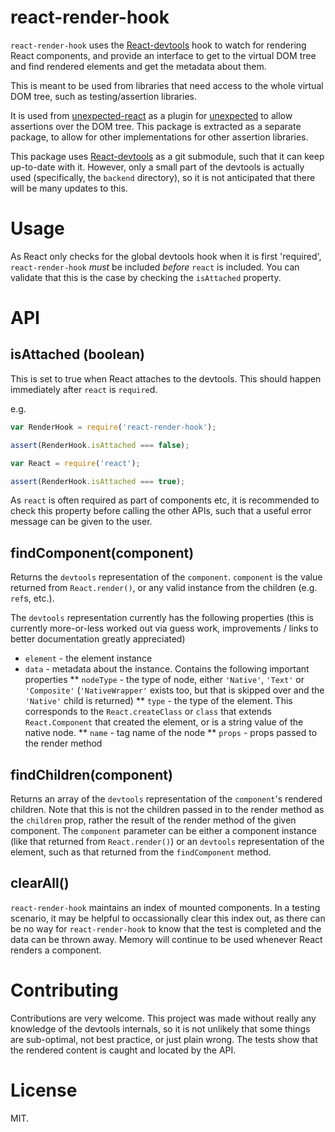 # react-render-hook

`react-render-hook` uses the [React-devtools](https://github.com/facebook/react-devtools) hook to watch for rendering React components,
and provide an interface to get to the virtual DOM tree and find rendered elements and get the metadata about them.

This is meant to be used from libraries that need access to the whole virtual DOM tree, such as testing/assertion libraries.

It is used from [unexpected-react](https://github.com/bruderstein/unexpected-react) as a plugin for [unexpected](http://unexpected.js.org)
to allow assertions over the DOM tree. This package is extracted as a separate package, to allow for other implementations for other assertion
libraries.


This package uses [React-devtools](https://github.com/facebook/react-devtools) as a git submodule, such that it can keep up-to-date with it. However,
only a small part of the devtools is actually used (specifically, the `backend` directory), so it is not anticipated that there will be many updates to this.

# Usage
As React only checks for the global devtools hook when it is first 'required', `react-render-hook` *must* be included *before* `react` is included.
You can validate that this is the case by checking the `isAttached` property.

# API

## isAttached (boolean)

This is set to true when React attaches to the devtools. This should happen immediately after `react` is `require`d.

e.g.
```js
var RenderHook = require('react-render-hook');

assert(RenderHook.isAttached === false);

var React = require('react');

assert(RenderHook.isAttached === true);
```

As `react` is often required as part of components etc, it is recommended to check this property
before calling the other APIs, such that a useful error message can be given to the user.

## findComponent(component)

Returns the `devtools` representation of the `component`.  `component` is the value returned from `React.render()`, or any
valid instance from the children (e.g. `ref`s, etc.).

The `devtools` representation currently has the following properties  (this is currently more-or-less worked out via guess work,
improvements / links to better documentation greatly appreciated)
* `element` - the element instance
* `data` - metadata about the instance. Contains the following important properties
** `nodeType` - the type of node, either `'Native'`, `'Text'` or `'Composite'`  (`'NativeWrapper'` exists too, but that is skipped over and
the `'Native'` child is returned)
** `type` - the type of the element. This corresponds to the `React.createClass` or `class` that extends `React.Component` that
created the element, or is a string value of the native node.
** `name` - tag name of the node
** `props` - props passed to the render method

## findChildren(component)

Returns an array of the `devtools` representation of the `component`'s rendered children. Note that this is not the children passed in to the
render method as the `children` prop, rather the result of the render method of the given component. The `component` parameter can be either a
component instance (like that returned from `React.render()`) or an `devtools` representation of the element, such as that returned from the
`findComponent` method.

## clearAll()

`react-render-hook` maintains an index of mounted components. In a testing scenario, it may be helpful to occassionally clear this index out, as there can be
no way for `react-render-hook` to know that the test is completed and the data can be thrown away.  Memory will continue to be used whenever React renders a
component.

# Contributing

Contributions are very welcome. This project was made without really any knowledge of the devtools internals, so it is not unlikely that some
things are sub-optimal, not best practice, or just plain wrong. The tests show that the rendered content is caught and located by the API.


# License

MIT.
